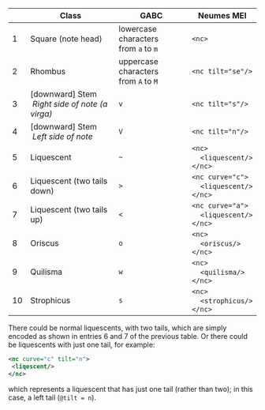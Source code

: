 |    |   Class  | GABC | Neumes MEI |
|----|----------|------|------------|
| 1  | Square (note head)                               | lowercase characters <br/>from `a` to `m` | `<nc>` |
| 2  | Rhombus                                          | uppercase characters <br/>from `A` to `M`   | `<nc tilt="se"/>` |
| 3  | \[downward\] Stem <br/>&nbsp;_Right side of note (a virga)_  | `v` | `<nc tilt="s"/>` |
| 4  | \[downward\] Stem <br/>&nbsp;_Left side of note_             | `V` | `<nc tilt="n"/>` |
| 5  | Liquescent                                       | `~` | `<nc>`<br/>&nbsp;&nbsp;&nbsp;&nbsp;`<liquescent/>`<br/>`</nc>` |
| 6  | Liquescent (two tails down)                      | `>` | `<nc curve="c">`<br/>&nbsp;&nbsp;&nbsp;&nbsp;`<liquescent/>`<br/>`</nc>` |
| 7  | Liquescent (two tails up)                        | `<` | `<nc curve="a">`<br/>&nbsp;&nbsp;&nbsp;&nbsp;`<liquescent/>`<br/>`</nc>` |
| 8  | Oriscus                                          | `o` | `<nc>`<br/>&nbsp;&nbsp;&nbsp;&nbsp;`<oriscus/>`<br/>`</nc>`  |
| 9  | Quilisma                                         | `w` | `<nc>`<br/>&nbsp;&nbsp;&nbsp;&nbsp;`<quilisma/>`<br/>`</nc>` |
| 10 | Strophicus                                       | `s` | `<nc>`<br/>&nbsp;&nbsp;&nbsp;&nbsp;`<strophicus/>`<br/>`</nc>` |

There could be normal liquescents, with two tails, 
which are simply encoded as shown in entries 6 and 7 of the previous table. 
Or there could be liquescents with just one tail, for example: 
```xml
<nc curve="c" tilt="n">
 <liqescent/>
</nc>
```
which represents a liquescent that has just one tail (rather than two); in this case, a left tail (`@tilt = n`).
